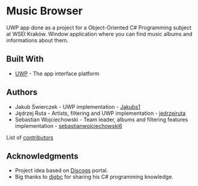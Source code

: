 # Music Browser

UWP app done as a project for a Object-Oriented C# Programming subject at WSEI Kraków.
Window application where you can find music albums and informations about them.

## Built With

* [UWP](https://docs.microsoft.com/pl-pl/windows/uwp/) - The app interface platform

## Authors

* Jakub Świerczek -  UWP implementation - [Jakubs1](https://github.com/Jakubs1)
* Jędrzej Ruta - Artists, filtering and UWP implementation - [jedrzejruta](https://github.com/jedrzejruta)
* Sebastian Wojciechowski - Team leader, albums and filtering features implementation - [sebastianwojciechowski6](https://github.com/sebastianwojciechowski6)

List of [contributors](https://github.com/sebastianwojciechowski6/MusicBrowser/contributors)

## Acknowledgments

* Project idea based on [Discogs](https://discogs.com) portal.
* Big thanks to [djqbc](https://github.com/djqbc) for sharing his C# programming knowledge.

